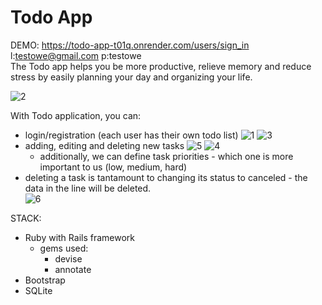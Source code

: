 # Todo App
DEMO: https://todo-app-t01q.onrender.com/users/sign_in \
l:testowe@gmail.com
p:testowe
   \
The Todo app helps you be more productive, relieve memory and reduce stress by easily planning your day and organizing your life.

![2](https://user-images.githubusercontent.com/44274110/222985747-764109ee-e6dd-450e-9a1b-249c0c4f882a.png)

With Todo application, you can:  
* login/registration (each user has their own todo list)
![1](https://user-images.githubusercontent.com/44274110/222985716-14b69f77-eb1f-4e14-9a84-5ee73b04f9e2.png)
![3](https://user-images.githubusercontent.com/44274110/222985701-45d26144-da99-48bc-a56e-9bef71217051.png)
* adding, editing and deleting new tasks
![5](https://user-images.githubusercontent.com/44274110/222985772-3f605a48-54ed-4a39-a940-bee4d6e5c550.png)
![4](https://user-images.githubusercontent.com/44274110/222985775-7acb4a98-2475-4acd-81ea-361ab012bcfe.png)
	* additionally, we can define task priorities - which one is more important to us (low, medium, hard)   
*  deleting a task is tantamount to changing its status to canceled - the data in the line will be deleted.   
![6](https://user-images.githubusercontent.com/44274110/222985810-ab4ac1b1-52c5-4973-961f-b10a67abe488.png)

STACK: 
* Ruby with Rails framework
	* gems used:
		* devise
		* annotate
* Bootstrap
* SQLite
